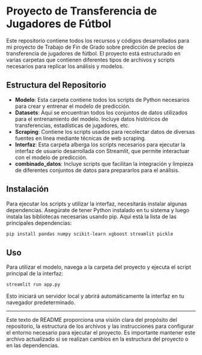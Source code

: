 
# Proyecto de Transferencia de Jugadores de Fútbol

Este repositorio contiene todos los recursos y códigos desarrollados para mi proyecto de Trabajo de Fin de Grado
sobre predicción de precios de transferencia de jugadores de fútbol. El proyecto está estructurado en varias carpetas que contienen diferentes tipos de archivos y scripts necesarios para replicar los análisis y modelos.

## Estructura del Repositorio

- **Modelo**: Esta carpeta contiene todos los scripts de Python necesarios para crear y entrenar el modelo de predicción.
- **Datasets**: Aquí se encuentran todos los conjuntos de datos utilizados para el entrenamiento del modelo. Incluye datos históricos de transferencias, estadísticas de jugadores, etc.
- **Scraping**: Contiene los scripts usados para recolectar datos de diversas fuentes en línea mediante técnicas de web scraping.
- **Interfaz**: Esta carpeta alberga los scripts necesarios para ejecutar la interfaz de usuario desarrollada con Streamlit, que permite interactuar con el modelo de predicción.
- **combinado_datos**: Incluye scripts que facilitan la integración y limpieza de diferentes conjuntos de datos para prepararlos para el análisis.

## Instalación

Para ejecutar los scripts y utilizar la interfaz, necesitarás instalar algunas dependencias. Asegúrate de tener Python instalado en tu sistema y luego instala las bibliotecas necesarias usando pip. Aquí está la lista de las principales dependencias:

```bash
pip install pandas numpy scikit-learn xgboost streamlit pickle
```

## Uso

Para utilizar el modelo, navega a la carpeta del proyecto y ejecuta el script principal de la interfaz:

```bash
streamlit run app.py
```

Esto iniciará un servidor local y abrirá automáticamente la interfaz en tu navegador predeterminado.

---

Este texto de README proporciona una visión clara del propósito del repositorio, la estructura de los archivos y las instrucciones para configurar el entorno necesario para ejecutar el proyecto. Es importante mantener este archivo actualizado si se realizan cambios en la estructura del proyecto o en las dependencias.

